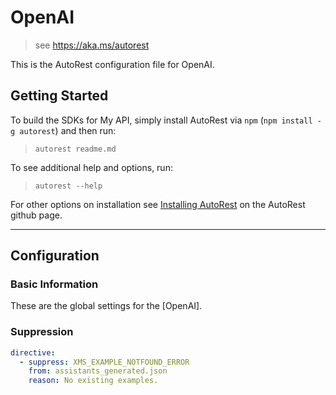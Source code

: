 # OpenAI

> see https://aka.ms/autorest

This is the AutoRest configuration file for OpenAI.

## Getting Started

To build the SDKs for My API, simply install AutoRest via `npm` (`npm install -g autorest`) and then run:

> `autorest readme.md`

To see additional help and options, run:

> `autorest --help`

For other options on installation see [Installing AutoRest](https://aka.ms/autorest/install) on the AutoRest github page.

---

## Configuration

### Basic Information

These are the global settings for the [OpenAI].

### Suppression

``` yaml
directive:
  - suppress: XMS_EXAMPLE_NOTFOUND_ERROR
    from: assistants_generated.json
    reason: No existing examples.
```
